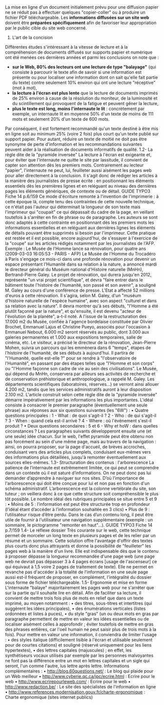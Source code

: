 La mise en ligne d'un document initialement prévu pour une diffusion papier ne se réduit pas à effectuer quelques
"copier-coller" ou à produire un fichier PDF téléchargeable.
Les **informations diffusées sur un site web** doivent être **préparées spécifiquement** afin de favoriser leur
appropriation par le public cible du site web concerné.

1. L'art de la concision

Différentes études s'intéressant à la vitesse de lecture et à la compréhension de documents diffusés sur supports
papier et numérique ont été menées ces dernières années et parmi les conclusions on note que :
* **sur le Web, 80% des lecteurs ont une lecture de type "balayage"** (qui consiste à parcourir le texte afin de
savoir si une information est présente ou pour localiser une information dont on sait qu'elle fait partie du texte)
contre seulement 10% environ qui ont une lecture "réceptive" (mot à mot),
* **la lecture à l'écran est plus lente** que la lecture de documents imprimés de 25% environ à cause de la
résolution du moniteur, de la luminosité et du scintillement qui provoquent de la fatigue et peuvent gêner la
lecture,
* **plus le texte est long, moins l'internaute le lit** : concrètement par exemple, un internaute lit en moyenne
50% d'un texte de moins de 111 mots et seulement 20% d'un texte de 600 mots.

Par conséquent, il est fortement recommandé qu'un texte destiné à être mis en ligne soit au minimum 25%
(voire 2 fois) plus court qu'un texte publié sur support papier.
Pour autant, réduire un texte de moitié ne doit pas être synonyme de perte d'information et les recommandations
suivantes peuvent aider à la réalisation de documents informatifs de qualité.
1.2- La règle dite de la "pyramide inversée"
La lecture à l'écran est exigeante et, pour éviter que l'internaute ne quitte le site par lassitude, il convient de capter
son attention dès les premiers mots.
Contrairement au lecteur "papier", l'internaute ne peut, lui, feuilleter aussi aisément les pages web pour aller
directement à la conclusion.
Il s'agit donc de rédiger les articles à la manière des journalistes de presse écrite : en positionnant les éléments
essentiels dès les premières lignes et en reléguant au niveau des dernières pages les éléments génériques, de
contexte ou de détail.
GUIDE TYPO3 Fiche 14
p.6/159
Ce mode d'écriture remonte à l'invention de l'imprimerie : à cette époque là, compte tenu des contraintes de cette
nouvelle technique, ce n'était pas l'auteur qui déterminait la longueur de son texte mais l'imprimeur qui "coupait" ce
qui dépassait du cadre de la page, en veillant toutefois à s'arrêter en fin de phrase ou de paragraphe. Les auteurs
se sont donc adaptés à cette contrainte en positionnant dès les premiers mots les informations essentielles et en
reléguant aux dernières lignes les éléments de détails pouvant être supprimés si besoin par l'imprimeur. Cette
pratique est restée et il est possible, encore aujourd'hui, de s'essayer à l'exercice de la "coupe" sur les articles
rédigés notamment par les journalistes de l'AFP.
Exemple :
Le Musée de l'Homme lance sa rénovation, pour quatre ans (2009-03-03 16:05:53 - PARIS - AFP)
Le Musée de l'Homme du Trocadéro à Paris s'engage ce mois-ci dans une profonde rénovation pour devenir
un espace présentant l'Humanité dans sa relation à la nature, a annoncé mardi le directeur général du
Muséum national d'Histoire naturelle (MnHn), Bertrand-Pierre Galey.
Le projet de rénovation, qui durera jusqu'en 2012, représente "un vrai projet scientifique", et devra "faire entrer
dans le bâtiment toute l'histoire de l'humanité, son passé et son avenir", a souligné M. Galey au cours d'une
conférence de presse. L'Etat a affecté 52 millions d'euros à cette rénovation.
Il s'agira, selon M. Galey, d'un "muséum d'histoire naturelle de l'espèce humaine", avec son aspect "culturel et
dans sa relation avec la nature". Il devra montrer qu'à ses débuts, "l'Homme a été plutôt façonné par la nature",
et qu'ensuite, il est devenu "acteur de l'évolution de la planète", a-t-il noté.
A l'issue de la restructuration des 17.000 m2 du Musée, confiée à l'agence bordelaise constituée par Olivier
Brochet, Emmanuel Lajus et Christine Pueyo, associés pour l'occasion à Emmanuel Nebout, 6.000 m2 seront
réservés au public, dont 3.000 aux galeries permanentes et 1.000 aux expositions temporaires, salle de
cinéma, etc.
Le visiteur, a précisé le directeur de la rénovation, Jean-Pierre Mohen, suivra un parcours qui les emmènera
dans 6 "temps", étapes de l'histoire de l'humanité, de ses débuts à aujourd'hui. Il partira de "l'Humanité, quelle
est-elle ?" pour se rendre à "l'observatoire de l'Humanité", en passant par des étapes telles que "l'Homme et
son corps" ou "l'Homme façonne son cadre de vie au sein des civilisations".
Le Musée, qui dépend du MnHn, conservera par ailleurs ses activités de recherche et de conservation
préhistorique et anthropologique, a rappelé M. Galey. Les départements scientifiques (laboratoires, réserves...)
se verront ainsi allouer 4.200 m2, tandis que les services administratifs auront à leur disposition 2.100 m2.
L'article construit selon cette règle dite de la "pyramide inversée" démarre impérativement par les informations
les plus importantes. L'idéal consiste à consacrer le premier paragraphe (éventuellement une seule phrase) aux
réponses aux six questions suivantes (les "6W") :
• Quatre questions principales :
1 - What : de quoi s'agit-il ?
2 - Who : de qui s'agit-il ?
3 - When : quand cela est-il arrivé ?
4 - Where : où l'événement s'est-il produit ?
• Deux questions secondaires :
5 et 6 - Why et hoW : dans quelles circonstances ?
Les paragraphes suivants développeront ensuite une (et une seule) idée chacun.
Sur le web, l'effet pyramide peut être obtenu non pas forcément au sein d'une même page, mais au travers de la
navigation : ainsi, on pourra proposer, sur la page d'accueil, de brèves accroches, conduisant vers des articles plus
complets, conduisant eux-mêmes vers des informations plus détaillées, jusqu'à remonter éventuellement aux
sources elles-mêmes.
1.3- Structuration des contenus : l'arborescence
La patience de l’internaute est extrêmement limitée, ce qui peut se comprendre dans un contexte où il est saturé
d’informations. On ne peut donc pas lui demander d’apprendre à naviguer sur nos sites.
D’où l’importance de l'arborescence qui doit être conçue pour lui et non pas en fonction d'un schéma administratif.
L’arborescence est la colonne vertébrale du site, son tuteur ; on veillera donc à ce que cette structure soit
compréhensible le plus tôt possible.
Le nombre idéal des rubriques principales se situe entre 5 et 9 :
• Moins de 5 : l’information est peut être structurée trop en profondeur (l’idéal étant d’accéder à l’information
souhaitée en 3 clics)
• Plus de 9 : l’utilisateur risque d’être perdu.
Dans le cas d’un contenu long, il peut être utile de fournir à l'utilisateur une navigation supplémentaire (exemple :
un sommaire, le pictogramme "remonter en haut"…).
GUIDE TYPO3 Fiche 14
p.7/159
1.4- Le réflexe dossier
Très courante sur le web, cette technique permet de morceler un long texte en plusieurs pages et de les relier
par un résumé et un sommaire.
Cette solution offre l'avantage d'offrir des textes plus courts donc plus attrayants et donne la possibilité de
"feuilleter" les pages web à la manière d'un livre.
Elle est indispensable dès que le contenu à proposer dépasse la longueur recommandée d'une page web (une
page web ne devrait pas dépasser 3 à 4 pages écrans [usage de l'ascenseur] ce qui équivaut à 1,5 voire 2 pages
de traitement de texte).
Elle ne permet en revanche pas d'accéder à la totalité de l'information en une seule page aussi est-il fréquent de
proposer, en complément, l'intégralité du dossier sous forme de fichier téléchargeable.
1.5- Ergonomie et mise en forme
L'internaute "balaye" majoritairement les pages web pour ne s'arrêter que sur la partie qu'il souhaite lire en
détail.
Afin de faciliter sa lecture, il convient de mettre trois fois plus de mots en relief que dans un texte imprimé, au
moyen notamment :
• des titres, sous-titres et intertitres (qui suggèrent les idées principales),
• des énumérations verticales (listes ordonnées et listes à puces),
• du style "gras" (un ou deux mots en gras par paragraphe permettent de mettre en valeur les idées
essentielles ou de localiser aisément celles à approfondir ; éviter toutefois de mettre en gras des phrases
entières, car l'oeil humain ne peut saisir plus de trois mots à la fois).
Pour mettre en valeur une information, il conviendra de limiter l'usage :
• des styles italique (difficilement lisible à l'écran et utilisable seulement pour de courtes citations) et souligné
(réservé uniquement pour les liens hypertextes),
• des lettres capitales (majuscules) ; en effet, les synthétiseurs vocaux utilisés par exemple par les personnes
malvoyantes ne font pas la différence entre un mot en lettres capitales et un sigle qui seront, l'un comme
l'autre, lus lettre après lettre.
Informations complémentaires :
• http://blog.60questions.net/ : Le blog qui plaide pour un Web meilleur
• http://www.cyberie.qc.ca/jpc/ecrire.html : Ecrire pour le web
• http://www.ecrirepourleweb.com/ : Ecrire pour le web
• http://www.redaction.be/ : Le site des spécialistes de l'information en ligne
• http://www.references.modernisation.gouv.fr/charte-ergonomique : Charte ergonomique (sites internet publics)